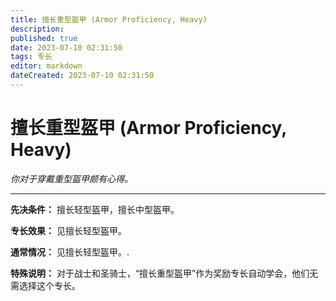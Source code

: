 ```yaml
---
title: 擅长重型盔甲 (Armor Proficiency, Heavy)
description: 
published: true
date: 2023-07-10 02:31:50
tags: 专长
editor: markdown
dateCreated: 2023-07-10 02:31:50
---
```


# 擅长重型盔甲 (Armor Proficiency, Heavy)

_你对于穿戴重型盔甲颇有心得。_

* * *

**先决条件：** 擅长轻型盔甲，擅长中型盔甲。

**专长效果：** 见擅长轻型盔甲。

**通常情况：** 见擅长轻型盔甲。.

**特殊说明：** 对于战士和圣骑士，“擅长重型盔甲”作为奖励专长自动学会，他们无需选择这个专长。

